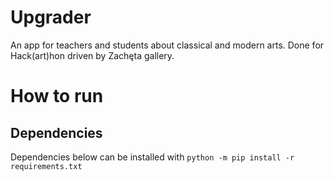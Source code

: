 # Upgrader

An app for teachers and students about classical and modern arts. Done for Hack(art)hon driven by Zachęta gallery.

# How to run

## Dependencies

Dependencies below can be installed with `python -m pip install -r requirements.txt`
